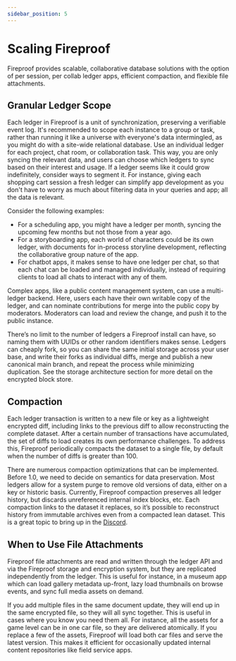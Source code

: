 ```yaml
---
sidebar_position: 5
---
```


# Scaling Fireproof

Fireproof provides scalable, collaborative database solutions with the option of per session, per collab ledger apps, efficient compaction, and flexible file attachments.

## Granular Ledger Scope

Each ledger in Fireproof is a unit of synchronization, preserving a verifiable event log. It's recommended to scope each instance to a group or task, rather than running it like a universe with everyone's data intermingled, as you might do with a site-wide relational database. Use an individual ledger for each project, chat room, or collaboration task. This way, you are only syncing the relevant data, and users can choose which ledgers to sync based on their interest and usage. If a ledger seems like it could grow indefinitely, consider ways to segment it. For instance, giving each shopping cart session a fresh ledger can simplify app development as you don't have to worry as much about filtering data in your queries and app; all the data is relevant.

Consider the following examples:

- For a scheduling app, you might have a ledger per month, syncing the upcoming few months but not those from a year ago.
- For a storyboarding app, each world of characters could be its own ledger, with documents for in-process storyline development, reflecting the collaborative group nature of the app.
- For chatbot apps, it makes sense to have one ledger per chat, so that each chat can be loaded and managed individually, instead of requiring clients to load all chats to interact with any of them.

Complex apps, like a public content management system, can use a multi-ledger backend. Here, users each have their own writable copy of the ledger, and can nominate contributions for merge into the public copy by moderators. Moderators can load and review the change, and push it to the public instance.

There’s no limit to the number of ledgers a Fireproof install can have, so naming them with UUIDs or other random identifiers makes sense. Ledgers can cheaply fork, so you can share the same initial storage across your user base, and write their forks as individual diffs, merge and publish a new canonical main branch, and repeat the process while minimizing duplication. See the storage architecture section for more detail on the encrypted block store.

## Compaction

Each ledger transaction is written to a new file or key as a lightweight encrypted diff, including links to the previous diff to allow reconstructing the complete dataset. After a certain number of transactions have accumulated, the set of diffs to load creates its own performance challenges. To address this, Fireproof periodically compacts the dataset to a single file, by default when the number of diffs is greater than 100.

There are numerous compaction optimizations that can be implemented. Before 1.0, we need to decide on semantics for data preservation. Most ledgers allow for a system purge to remove old versions of data, either on a key or historic basis. Currently, Fireproof compaction preserves all ledger history, but discards unreferenced internal index blocks, etc. Each compaction links to the dataset it replaces, so it’s possible to reconstruct history from immutable archives even from a compacted lean dataset. This is a great topic to bring up in the [Discord](https://discord.gg/xC55bhgf6n).

## When to Use File Attachments

Fireproof file attachments are read and written through the ledger API and via the Fireproof storage and encryption system, but they are replicated independently from the ledger. This is useful for instance, in a museum app which can load gallery metadata up-front, lazy load thumbnails on browse events, and sync full media assets on demand.

If you add multiple files in the same document update, they will end up in the same encrypted file, so they will all sync together. This is useful in cases where you know you need them all. For instance, all the assets for a game level can be in one car file, so they are delivered atomically. If you replace a few of the assets, Fireproof will load both car files and serve the latest version. This makes it efficient for occasionally updated internal content repositories like field service apps.

<!-- Figures:
Session Management: A diagram showing how to manage per session, per collab database apps.
Compaction Process: A flowchart showing the process of compaction in the context of scaling Fireproof.
Binary Attachments Usage: A diagram showing when to use binary attachments in the context of scaling Fireproof. -->
